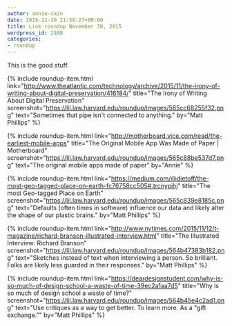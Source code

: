 ```yaml
---
author: annie-cain
date: 2015-11-30 21:58:27+00:00
title: Link roundup November 30, 2015
wordpress_id: 2168
categories:
- roundup
---
```


This is the good stuff.

{% include roundup-item.html
  link="http://www.theatlantic.com/technology/archive/2015/11/the-irony-of-writing-about-digital-preservation/416184/"
  title="The Irony of Writing About Digital Preservation"
  screenshot="https://lil.law.harvard.edu/roundup/images/565cc68255f32.png"
  text="Sometimes that pipe isn't connected to anything."
  by="Matt Phillips"
%}

{% include roundup-item.html
  link="http://motherboard.vice.com/read/the-earliest-mobile-apps"
  title="The Original Mobile App Was Made of Paper | Motherboard"
  screenshot="https://lil.law.harvard.edu/roundup/images/565c88be537d7.png"
  text="The original mobile apps made of paper"
  by="Annie"
%}

{% include roundup-item.html
  link="https://medium.com/@dietoff/the-most-geo-tagged-place-on-earth-fc76758cc505#.trcnypihj"
  title="The most Geo-tagged Place on Earth"
  screenshot="https://lil.law.harvard.edu/roundup/images/565c839e8185c.png"
  text="Defaults (often times in software) influence our data and likely alter the shape of our plastic brains."
  by="Matt Phillips"
%}

{% include roundup-item.html
  link="http://www.nytimes.com/2015/11/12/t-magazine/richard-branson-illustrated-interview.html"
  title="The Illustrated Interview: Richard Branson"
  screenshot="https://lil.law.harvard.edu/roundup/images/564b47383b182.png"
  text="Sketches instead of text when interviewing a person. So brilliant. Folks are likely less guarded in their responses."
  by="Matt Phillips"
%}

{% include roundup-item.html
  link="https://deardesignstudent.com/why-is-so-much-of-design-school-a-waste-of-time-39ec2a1aa7d5"
  title="Why is so much of design school a waste of time?"
  screenshot="https://lil.law.harvard.edu/roundup/images/564b45e4c2ad1.png"
  text="Use critiques as a way to get better. To learn more. As a \"gift exchange.\""
  by="Matt Phillips"
%}
